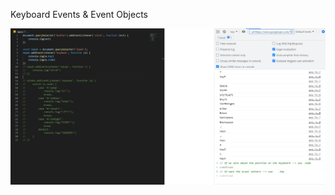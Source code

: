 Keyboard Events & Event Objects



![dev tools console](https://github.com/Verson-tech/TheEventObject/blob/master/Capture.PNG)